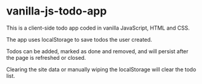 # vanilla-js-todo-app

This is a client-side todo app coded in vanilla JavaScript, HTML and CSS.

The app uses localStorage to save todos the user created.

Todos can be added, marked as done and removed, and will persist after the page is refreshed or closed.

Clearing the site data or manually wiping the localStorage will clear the todo list.
